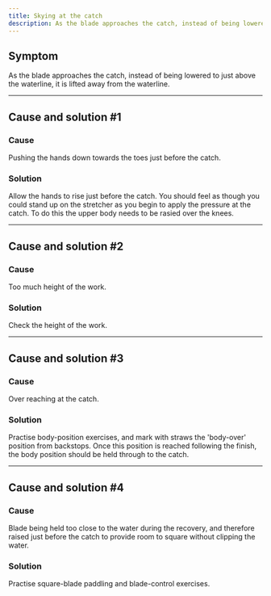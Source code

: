 ```yaml
---
title: Skying at the catch
description: As the blade approaches the catch, instead of being lowered to just above the waterline, it is lifted away from the waterline.
---
```


## Symptom

As the blade approaches the catch, instead of being lowered to just above the waterline, it is lifted away from the waterline.

---

## Cause and solution #1

### Cause

Pushing the hands down towards the toes just before the catch.

### Solution

Allow the hands to rise just before the catch. You should feel as though you could stand up on the stretcher as you begin to apply the pressure at the catch. To do this the upper body needs to be rasied over the knees.

---

## Cause and solution #2

### Cause

Too much height of the work.

### Solution

Check the height of the work.

---

## Cause and solution #3

### Cause

Over reaching at the catch.

### Solution

Practise body-position exercises, and mark with straws the 'body-over' position from backstops. Once this position is reached following the finish, the body position should be held through to the catch.

---

## Cause and solution #4

### Cause

Blade being held too close to the water during the recovery, and therefore raised just before the catch to provide room to square without clipping the water.

### Solution

Practise square-blade paddling and blade-control exercises.